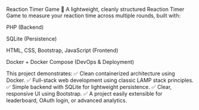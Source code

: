 Reaction Timer Game 🚀
A lightweight, cleanly structured Reaction Timer Game to measure your reaction time across multiple rounds, built with:

PHP (Backend)

SQLite (Persistence)

HTML, CSS, Bootstrap, JavaScript (Frontend)

Docker + Docker Compose (DevOps & Deployment)

This project demonstrates:
✅ Clean containerized architecture using Docker.
✅ Full-stack web development using classic LAMP stack principles.
✅ Simple backend with SQLite for lightweight persistence.
✅ Clear, responsive UI using Bootstrap.
✅ A project easily extensible for leaderboard, OAuth login, or advanced analytics.